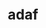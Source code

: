 ---
title: "adaf"
description: "asdfafaf"

sections:
  - name: hero1
    weight: 1
  - name: popularproducts
    weight: 2
  - name: pricetable
    weight: 3
---